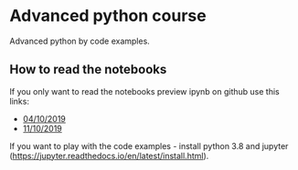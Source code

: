# Advanced python course

Advanced python by code examples.

## How to read the notebooks

If you only want to read the notebooks preview ipynb on github use this links:
* [04/10/2019](https://rafalslaby.github.io/advanced-python-course/04_10_2019/py_cop_04_10_2019.html)
* [11/10/2019](https://rafalslaby.github.io/advanced-python-course/11_10_2019/generators_contextlib.html)


If you want to play with the code examples - install python 3.8 and jupyter (https://jupyter.readthedocs.io/en/latest/install.html).

